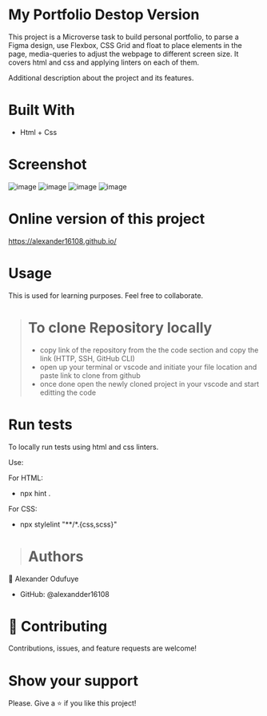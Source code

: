 

# My Portfolio Destop Version
This project is a Microverse task to build personal portfolio, to parse a Figma design, use Flexbox, CSS Grid and float to place elements in the page, media-queries to adjust the webpage to different screen size. It covers html and css and applying linters on each of them.

Additional description about the project and its features.

# Built With
- Html + Css

# Screenshot

![image](https://user-images.githubusercontent.com/60612329/121685237-986c6a80-cab7-11eb-8375-7fb5ded34c74.png)
![image](https://user-images.githubusercontent.com/60612329/121685329-b3d77580-cab7-11eb-9c0c-24404f7e8350.png)
![image](https://user-images.githubusercontent.com/60612329/121685400-cb166300-cab7-11eb-9d79-e843f4cd1108.png)
![image](https://user-images.githubusercontent.com/60612329/121685464-dd909c80-cab7-11eb-80c2-7d5afc52db03.png)



# Online version of this project 
https://alexander16108.github.io/

# Usage
This is used for learning purposes. Feel free to collaborate.



> # To clone Repository locally
> - copy link of the repository from the the code section and copy the link (HTTP, SSH, GitHub CLI)
> - open up your terminal or vscode and initiate your file location and paste link to clone from github
> - once done open the newly cloned project in your vscode and start editting the code

# Run tests
To locally run tests using html and css linters.

Use:

For HTML:


- npx hint .


For CSS:


- npx stylelint "**/*.{css,scss}" 


> # Authors
👤 Alexander Odufuye
- GitHub: @alexandder16108


# 🤝 Contributing
Contributions, issues, and feature requests are welcome!

# Show your support
Please. Give a ⭐️ if you like this project!
